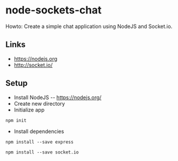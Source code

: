 # node-sockets-chat
Howto: Create a simple chat application using NodeJS and Socket.io.


## Links
* https://nodejs.org
* http://socket.io/


## Setup
* Install NodeJS -- https://nodejs.org/
* Create new directory
* Initialize app

``npm init``

* Install dependencies

``npm install --save express``

``npm install --save socket.io``



